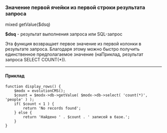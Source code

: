### Значение первой ячейки из первой строки результата запроса

mixed getValue($dsq)

**$dsq** - результат выполнения запроса или SQL-запрос

Эта функция возвращает первое значение из первой колонки в результате запроса.
Благодаря этому можно быстро получить единственное предполагаемое значение (наПриклад, результат запроса SELECT COUNT(*)).

***

#### Приклад
```
function display_rows() {
	$modx = evolutionCMS();
	$count = $modx->db->getValue( $modx->db->select( 'count(*)', 'people' ) );
	if( $count < 1 ) {
		return 'No records found';
	} else {
		return 'Найдено ' . $count . ' записей в базе.';
	}
}
```
